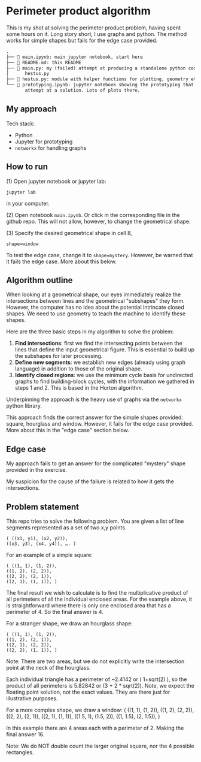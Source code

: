 Perimeter product algorithm
===================================

This is my shot at solving the perimeter product problem, having spent some hours on it. Long story short, I use graphs and python. The method works for simple shapes but fails for the edge case provided.

```txt
.
├── 📄 main.ipynb: main jupyter notebook, start here
├── 📄 README.md: this README
├── 📄 main.py: my (failed) attempt at producing a standalone python code. Need more work on 
│      hestus.py
├── 📄 hestus.py: module with helper functions for plotting, geometry etc
└── 📄 prototyping.ipynb: jupyter notebook showing the prototyping that led to the first
       attempt at a solution. Lots of plots there.
```

## My approach

Tech stack: 

- Python
- Jupyter for prototyping
- `networkx` for handling graphs

## How to run

(1) Open jupyter notebook or jupyter lab:

    jupyter lab

in your computer.

(2) Open notebook `main.ipynb`. Or click in the corresponding file in the github repo. This will not allow, however, to change the geometrical shape.

(3) Specify the desired geometrical shape in cell 8, 

    shape=window

To test the edge case, change it to `shape=mystery`. However, be warned that it fails the edge case. More about this below.

## Algorithm outline

When looking at a geometrical shape, our eyes immediately realize the intersections between lines and the geometrical "subshapes" they form. However, the computer has no idea about the potential intrincate closed shapes. We need to use geometry to teach the machine to identify these shapes. 

Here are the three basic steps in my algorithm to solve the problem:

1. **Find intersections**: first we find the intersecting points between the lines that define the input geometrical figure. This is essential to build up the subshapes for later processing.
2. **Define new segments**: we establish new edges (already using graph language) in addition to those of the original shape.
3. **Identify closed regions**: we use the minimum cycle basis for undirected graphs to find building-block cycles, with the information we gathered in steps 1 and 2. This is based in the Horton algorithm.

Underpinning the approach is the heavy use of graphs via the `networkx` python library.

This approach finds the correct answer for the simple shapes provided: square, hourglass and window. However, it fails for the edge case provided. More about this in the "edge case" section below. 

## Edge case

My approach fails to get an answer for the complicated "mystery" shape provided in the exercise. 

My suspicion for the cause of the failure is related to how it gets the intersections. 


## Problem statement

This repo tries to solve the following problem. You are given a list of line segments represented as a set of two x,y points.

```
( ((x1, y1), (x2, y2)),
((x3, y3), (x4, y4)), …. )
```

For an example of a simple square:

```
( ((1, 1), (1, 2)),
((1, 2), (2, 2)),
((2, 2), (2, 1)),
((2, 1), (1, 1)), )
```

The final result we wish to calculate is to find the multiplicative product of all perimeters of all the individual enclosed areas. For the example above, it is straightforward where there is only one enclosed area that has a perimeter of 4. So the final answer is 4.

For a stranger shape, we draw an hourglass shape:

```
( ((1, 1), (1, 2)),
((1, 2), (2, 1)),
((2, 1), (2, 2)),
((2, 2), (1, 1)), )
```

Note: There are two areas, but we do not explicitly write the intersection point at the neck of the hourglass.

Each individual triangle has a perimeter of ~2.4142 or ( 1+sqrt(2) ), so the product of all perimeters is 5.82842 or (3 + 2 * sqrt(2)). Note, we expect the floating point solution, not the exact values. They are there just for illustrative purposes.

For a more complex shape, we draw a window:
( ((1, 1), (1, 2)),
((1, 2), (2, 2)),
((2, 2), (2, 1)),
((2, 1), (1, 1)),
((1.5, 1), (1.5, 2)),
((1, 1.5), (2, 1.5)), )

In this example there are 4 areas each with a perimeter of 2. Making the final answer 16.

Note: We do NOT double count the larger original square, nor the 4 possible rectangles.